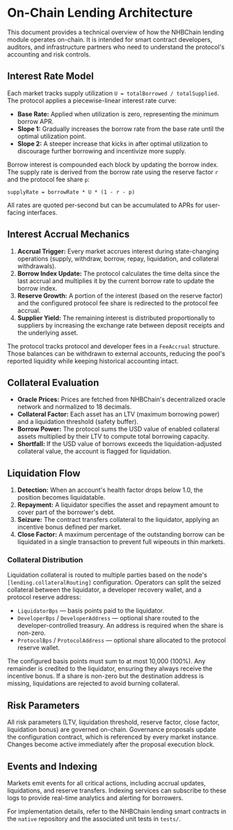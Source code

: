 # On-Chain Lending Architecture

This document provides a technical overview of how the NHBChain lending module
operates on-chain. It is intended for smart contract developers, auditors, and
infrastructure partners who need to understand the protocol\'s accounting and
risk controls.

## Interest Rate Model

Each market tracks supply utilization `U = totalBorrowed / totalSupplied`. The
protocol applies a piecewise-linear interest rate curve:

- **Base Rate:** Applied when utilization is zero, representing the minimum
  borrow APR.
- **Slope 1:** Gradually increases the borrow rate from the base rate until the
  optimal utilization point.
- **Slope 2:** A steeper increase that kicks in after optimal utilization to
  discourage further borrowing and incentivize more supply.

Borrow interest is compounded each block by updating the borrow index. The
supply rate is derived from the borrow rate using the reserve factor `r` and the
protocol fee share `p`:

```
supplyRate = borrowRate * U * (1 - r - p)
```

All rates are quoted per-second but can be accumulated to APRs for user-facing
interfaces.

## Interest Accrual Mechanics

1. **Accrual Trigger:** Every market accrues interest during state-changing
   operations (supply, withdraw, borrow, repay, liquidation, and collateral
   withdrawals).
2. **Borrow Index Update:** The protocol calculates the time delta since the
   last accrual and multiplies it by the current borrow rate to update the
   borrow index.
3. **Reserve Growth:** A portion of the interest (based on the reserve factor)
   and the configured protocol fee share is redirected to the protocol fee
   accrual.
4. **Supplier Yield:** The remaining interest is distributed proportionally to
   suppliers by increasing the exchange rate between deposit receipts and the
   underlying asset.

The protocol tracks protocol and developer fees in a `FeeAccrual` structure.
Those balances can be withdrawn to external accounts, reducing the pool's
reported liquidity while keeping historical accounting intact.

## Collateral Evaluation

- **Oracle Prices:** Prices are fetched from NHBChain\'s decentralized oracle
  network and normalized to 18 decimals.
- **Collateral Factor:** Each asset has an LTV (maximum borrowing power) and a
  liquidation threshold (safety buffer).
- **Borrow Power:** The protocol sums the USD value of enabled collateral assets
  multiplied by their LTV to compute total borrowing capacity.
- **Shortfall:** If the USD value of borrows exceeds the liquidation-adjusted
  collateral value, the account is flagged for liquidation.

## Liquidation Flow

1. **Detection:** When an account\'s health factor drops below 1.0, the
   position becomes liquidatable.
2. **Repayment:** A liquidator specifies the asset and repayment amount to cover
   part of the borrower\'s debt.
3. **Seizure:** The contract transfers collateral to the liquidator, applying an incentive bonus defined per market.
4. **Close Factor:** A maximum percentage of the outstanding borrow can be
   liquidated in a single transaction to prevent full wipeouts in thin markets.

### Collateral Distribution

Liquidation collateral is routed to multiple parties based on the node's
`[lending.collateralRouting]` configuration. Operators can split the seized
collateral between the liquidator, a developer recovery wallet, and a protocol
reserve address:

- `LiquidatorBps` — basis points paid to the liquidator.
- `DeveloperBps` / `DeveloperAddress` — optional share routed to the
  developer-controlled treasury. An address is required when the share is
  non-zero.
- `ProtocolBps` / `ProtocolAddress` — optional share allocated to the
  protocol reserve wallet.

The configured basis points must sum to at most 10,000 (100%). Any remainder is
credited to the liquidator, ensuring they always receive the incentive bonus.
If a share is non-zero but the destination address is missing, liquidations are
rejected to avoid burning collateral.

## Risk Parameters

All risk parameters (LTV, liquidation threshold, reserve factor, close factor,
liquidation bonus) are governed on-chain. Governance proposals update the
configuration contract, which is referenced by every market instance. Changes
become active immediately after the proposal execution block.

## Events and Indexing

Markets emit events for all critical actions, including accrual updates,
liquidations, and reserve transfers. Indexing services can subscribe to these
logs to provide real-time analytics and alerting for borrowers.

For implementation details, refer to the NHBChain lending smart contracts in the
`native` repository and the associated unit tests in `tests/`.
